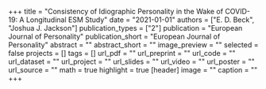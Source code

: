 +++
title = "Consistency of Idiographic Personality in the Wake of COVID-19: A Longitudinal ESM Study"
date = "2021-01-01"
authors = ["E. D. Beck", "Joshua J. Jackson"]
publication_types = ["2"]
publication = "European Journal of Personality"
publication_short = "European Journal of Personality"
abstract = ""
abstract_short = ""
image_preview = ""
selected = false
projects = []
tags = []
url_pdf = ""
url_preprint = ""
url_code = ""
url_dataset = ""
url_project = ""
url_slides = ""
url_video = ""
url_poster = ""
url_source = ""
math = true
highlight = true
[header]
image = ""
caption = ""
+++
